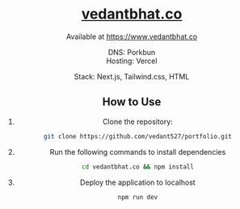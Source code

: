 <div align="center">
    <a href="https://vedantbhat.co"><h1 align="center">vedantbhat.co</h1></a>

Available at https://www.vedantbhat.co

DNS: Porkbun  
Hosting: Vercel

Stack: Next.js, Tailwind.css, HTML

## How to Use

1. Clone the repository:

   ```bash
   git clone https://github.com/vedant527/portfolio.git
   
2. Run the following commands to install dependencies
 
   ```bash
   cd vedantbhat.co && npm install

3. Deploy the application to localhost
 
   ```bash
   npm run dev

